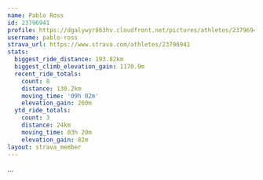 ```yaml
---
name: Pablo Ross
id: 23796941
profile: https://dgalywyr863hv.cloudfront.net/pictures/athletes/23796941/14615399/1/large.jpg
username: pablo-ross
strava_url: https://www.strava.com/athletes/23796941
stats:
  biggest_ride_distance: 193.82km
  biggest_climb_elevation_gain: 1170.9m
  recent_ride_totals:
    count: 8
    distance: 130.2km
    moving_time: '09h 02m'
    elevation_gain: 260m
  ytd_ride_totals:
    count: 3
    distance: 24km
    moving_time: 03h 20m
    elevation_gain: 82m
layout: strava_member
--- 
```

...
